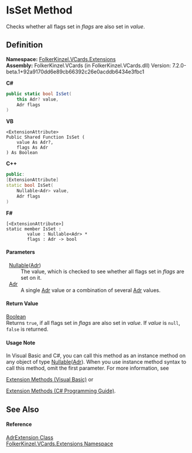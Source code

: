 # IsSet Method


Checks whether all flags set in *flags* are also set in *value*.



## Definition
**Namespace:** <a href="ea6bb853-85f2-e58b-0429-68b3fa762c9a.md">FolkerKinzel.VCards.Extensions</a>  
**Assembly:** FolkerKinzel.VCards (in FolkerKinzel.VCards.dll) Version: 7.2.0-beta.1+92a9170dd6e89cb66392c26e0acddb6434e3fbc1

**C#**
``` C#
public static bool IsSet(
	this Adr? value,
	Adr flags
)
```
**VB**
``` VB
<ExtensionAttribute>
Public Shared Function IsSet ( 
	value As Adr?,
	flags As Adr
) As Boolean
```
**C++**
``` C++
public:
[ExtensionAttribute]
static bool IsSet(
	Nullable<Adr> value, 
	Adr flags
)
```
**F#**
``` F#
[<ExtensionAttribute>]
static member IsSet : 
        value : Nullable<Adr> * 
        flags : Adr -> bool 
```



#### Parameters
<dl><dt>  <a href="https://learn.microsoft.com/dotnet/api/system.nullable-1" target="_blank" rel="noopener noreferrer">Nullable</a>(<a href="cfe501c1-96ca-15a7-2ea0-ea9b276e932a.md">Adr</a>)</dt><dd>The value, which is checked to see whether all flags set in <em>flags</em> are set on it.</dd><dt>  <a href="cfe501c1-96ca-15a7-2ea0-ea9b276e932a.md">Adr</a></dt><dd>A single <a href="cfe501c1-96ca-15a7-2ea0-ea9b276e932a.md">Adr</a> value or a combination of several <a href="cfe501c1-96ca-15a7-2ea0-ea9b276e932a.md">Adr</a> values.</dd></dl>

#### Return Value
<a href="https://learn.microsoft.com/dotnet/api/system.boolean" target="_blank" rel="noopener noreferrer">Boolean</a>  
Returns `true`, if all flags set in *flags* are also set in *value*. If *value* is `null`, `false` is returned.

#### Usage Note
In Visual Basic and C#, you can call this method as an instance method on any object of type <a href="https://learn.microsoft.com/dotnet/api/system.nullable-1" target="_blank" rel="noopener noreferrer">Nullable</a>(<a href="cfe501c1-96ca-15a7-2ea0-ea9b276e932a.md">Adr</a>). When you use instance method syntax to call this method, omit the first parameter. For more information, see <a href="https://docs.microsoft.com/dotnet/visual-basic/programming-guide/language-features/procedures/extension-methods" target="_blank" rel="noopener noreferrer">

Extension Methods (Visual Basic)</a> or <a href="https://docs.microsoft.com/dotnet/csharp/programming-guide/classes-and-structs/extension-methods" target="_blank" rel="noopener noreferrer">

Extension Methods (C# Programming Guide)</a>.

## See Also


#### Reference
<a href="5022c62d-268f-291d-4fe6-c50326a8d7f0.md">AdrExtension Class</a>  
<a href="ea6bb853-85f2-e58b-0429-68b3fa762c9a.md">FolkerKinzel.VCards.Extensions Namespace</a>  
